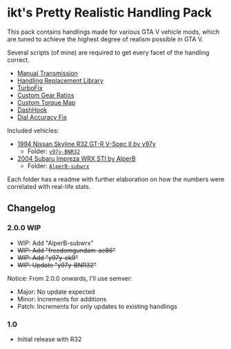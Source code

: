 # ikt's Pretty Realistic Handling Pack

This pack contains handlings made for various GTA V vehicle mods,
which are tuned to achieve the highest degree of realism possible in GTA V.

Several scripts (of mine) are required to get every facet of the handling
correct.

* [Manual Transmission](https://www.gta5-mods.com/scripts/manual-transmission-ikt)
* [Handling Replacement Library](https://www.gta5-mods.com/tools/handling-replacement-library)
* [TurboFix](https://www.gta5-mods.com/scripts/turbofix-2)
* [Custom Gear Ratios](https://www.gta5-mods.com/scripts/custom-gear-ratios)
* [Custom Torque Map](https://www.gta5-mods.com/scripts/custom-torque-map)
* [DashHook](https://www.gta5-mods.com/tools/dashhook)
* [Dial Accuracy Fix](https://www.gta5-mods.com/scripts/dial-accuracy-fix)

Included vehicles:

* [1994 Nissan Skyline R32 GT-R V-Spec II by y97y](https://www.gta5-mods.com/vehicles/nissan-skyline-gt-r-bnr32)
  * Folder: [`y97y-BNR32`](y97y-BNR32/README.md)
* [2004 Subaru Impreza WRX STI by AlperB](https://www.gta5-mods.com/vehicles/subaru-impreza-wrx-sti-2004-add-on-tuning)
  * Folder: [`AlperB-subwrx`](AlperB-subwrx/README.md)

Each folder has a readme with further elaboration on how the numbers were
correlated with real-life stats.

## Changelog

### 2.0.0 WIP

* WIP: Add "AlperB-subwrx"
* ~~WIP: Add "freedomgundam-ae86"~~
* ~~WIP: Add "y97y-ek9"~~
* ~~WIP: Update "y97y-BNR32"~~

Notice: From 2.0.0 onwards, I'll use semver:

* Major: No update expected
* Minor: Increments for additions
* Patch: Increments for only updates to existing handlings

### 1.0

* Initial release with R32
